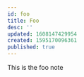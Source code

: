 ```yaml
---
id: foo
title: Foo
desc: ''
updated: 1608147429954
created: 1595170096361
published: true
---
```


This is the foo note